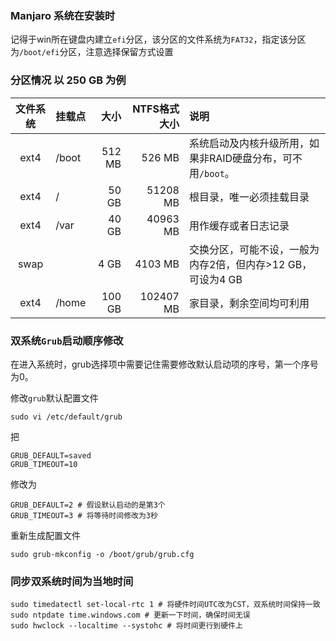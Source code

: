 

### Manjaro 系统在安装时 

记得于win所在键盘内建立`efi`分区，该分区的文件系统为`FAT32`，指定该分区为`/boot/efi`分区，注意选择保留方式设置

### 分区情况 以 250 GB 为例

| 文件系统 | 挂载点 |   大小 | NTFS格式大小 | 说明                                                        |
| :------: | :----- | -----: | -----------: | :---------------------------------------------------------- |
|   ext4   | /boot  | 512 MB |       526 MB | 系统启动及内核升级所用，如果非RAID硬盘分布，可不用`/boot`。 |
|   ext4   | /      |  50 GB |     51208 MB | 根目录，唯一必须挂载目录                                    |
|   ext4   | /var   |  40 GB |     40963 MB | 用作缓存或者日志记录                                        |
|   swap   |        |   4 GB |      4103 MB | 交换分区，可能不设，一般为内存2倍，但内存>12 GB，可设为4 GB |
|   ext4   | /home  | 100 GB |    102407 MB | 家目录，剩余空间均可利用                                    |

### 双系统`Grub`启动顺序修改

在进入系统时，grub选择项中需要记住需要修改默认启动项的序号，第一个序号为0。

修改`grub`默认配置文件

```
sudo vi /etc/default/grub
```

把

```
GRUB_DEFAULT=saved
GRUB_TIMEOUT=10
```

修改为

```
GRUB_DEFAULT=2 # 假设默认启动的是第3个
GRUB_TIMEOUT=3 # 将等待时间修改为3秒
```

重新生成配置文件

```
sudo grub-mkconfig -o /boot/grub/grub.cfg
```

### 同步双系统时间为当地时间
```
sudo timedatectl set-local-rtc 1 # 将硬件时间UTC改为CST，双系统时间保持一致
sudo ntpdate time.windows.com # 更新一下时间，确保时间无误
sudo hwclock --localtime --systohc # 将时间更行到硬件上
```


